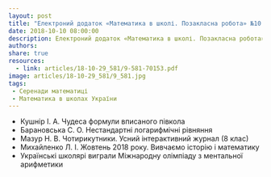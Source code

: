 ```yaml
---
layout: post
title: "Електроний додаток «Математика в школі. Позакласна робота» №10 (94)"
date: 2018-10-10 08:00:00
description: Електроний додаток «Математика в школі. Позакласна робота» №10 (94)
authors:
share: true
resources:
  - link: articles/18-10-29_581/9-581-70153.pdf
image: articles/18-10-29_581/9_581.jpg
tags:
 - Серенади математиці
 - Математика в школах України
---
```


 * Кушнір І. А. Чудеса формули вписаного півкола
 * Барановська С. О. Нестандартні логарифмічні рівняння
 * Мазур Н. В. Чотирикутники. Усний інтерактивний журнал (8 клас)
 * Михайленко Л. І. Жовтень 2018 року. Вивчаємо історію і математику
 * Українські школярі виграли Міжнародну олімпіаду з ментальної арифметики
